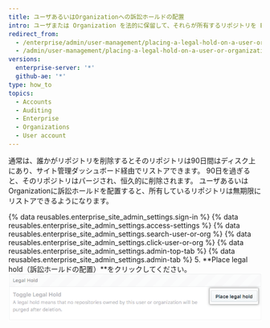 ```yaml
---
title: ユーザあるいはOrganizationへの訴訟ホールドの配置
intro: ユーザまたは Organization を法的に保留して、それらが所有するリポジトリを Enterprise から完全に削除できないようにすることができます。
redirect_from:
  - /enterprise/admin/user-management/placing-a-legal-hold-on-a-user-or-organization
  - /admin/user-management/placing-a-legal-hold-on-a-user-or-organization
versions:
  enterprise-server: '*'
  github-ae: '*'
type: how_to
topics:
  - Accounts
  - Auditing
  - Enterprise
  - Organizations
  - User account
---
```


通常は、誰かがリポジトリを削除するとそのリポジトリは90日間はディスク上にあり、サイト管理ダッシュボード経由でリストアできます。 90日を過ぎると、そのリポジトリはパージされ、恒久的に削除されます。 ユーザあるいはOrganizationに訴訟ホールドを配置すると、所有しているリポジトリは無期限にリストアできるようになります。

{% data reusables.enterprise_site_admin_settings.sign-in %}
{% data reusables.enterprise_site_admin_settings.access-settings %}
{% data reusables.enterprise_site_admin_settings.search-user-or-org %}
{% data reusables.enterprise_site_admin_settings.click-user-or-org %}
{% data reusables.enterprise_site_admin_settings.admin-top-tab %}
{% data reusables.enterprise_site_admin_settings.admin-tab %}
5. **Place legal hold（訴訟ホールドの配置）**をクリックしてください。 ![訴訟ホールドの配置ボタン](/assets/images/enterprise/site-admin-settings/place-legal-hold-button.png)
